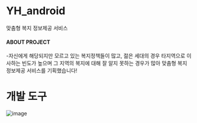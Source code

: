 # YH_android
맞춤형 복지 정보제공 서비스

#### ABOUT PROJECT
-자신에게 해당되지만 모르고 있는 복지정책들이 많고, 젊은 세대의 경우 타지역으로 이사하는 빈도가 높으며 그 지역의 복지에 대해 잘 알지 못하는 경우가 많아 맞춤형 복지 정보제공 서비스를 기획했습니다!

# 개발 도구
![image](https://user-images.githubusercontent.com/86466096/141659110-2a5afd11-e028-4669-acd0-cf9d39e4ab1d.png)
